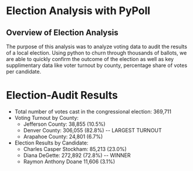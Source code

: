 # Election Analysis with PyPoll

## Overview of Election Analysis
The purpose of this analysis was to analyze voting data to audit the results of a local election. Using python to churn through thousands of ballots, we are able to quickly confirm the outcome of the election as well as key supplimentary data like voter turnout by county, percentage share of votes per candidate.  

# Election-Audit Results 
- Total number of votes cast in the congressional election: 369,711
- Voting Turnout by County: 
  - Jefferson County: 38,855 (10.5%) 
  - Denver County: 306,055 (82.8%) -- LARGEST TURNOUT 
  - Arapahoe County: 24,801 (6.7%) 
- Election Results by Candidate: 
  - Charles Casper Stockham: 85,213 (23.0%) 
  - Diana DeGette: 272,892 (72.8%) -- WINNER 
  - Raymon Anthony Doane 11,606 (3.1%) 
